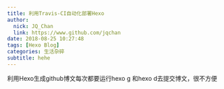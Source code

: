 ```yaml
---
title: 利用Travis-CI自动化部署Hexo
author: 
  nick: JQ_Chan
  link: https://www.github.com/jqchan
date: 2018-08-25 10:27:48
tags: [Hexo Blog]
categories: 生活杂碎
subtitle: hehe
---
```


利用Hexo生成github博文每次都要运行hexo g 和hexo d去提交博文，很不方便
